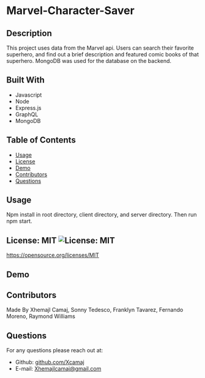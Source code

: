 # Marvel-Character-Saver

## Description
This project uses data from the Marvel api. Users can search their favorite superhero, and find out a brief description and featured comic books of that superhero. MongoDB was used for the database on the backend.

## Built With
* Javascript
* Node
* Express.js
* GraphQL
* MongoDB



## Table of Contents
* [Usage](#usage)
* [License](#License)
* [Demo](#demo)
* [Contributors](#contributors)
* [Questions](#questions)


## Usage 
Npm install in root directory, client directory, and server directory. Then run npm start.

## License: MIT ![License: MIT](https://img.shields.io/badge/License-MIT-yellow.svg)
https://opensource.org/licenses/MIT

## Demo


## Contributors
Made By Xhemajl Camaj, Sonny Tedesco, Franklyn Tavarez, Fernando Moreno, Raymond Williams

## Questions
For any questions please reach out at:
* Github: [github.com/Xcamaj](https://github.com/Xcamaj)
* E-mail: Xhemajlcamaj@gmail.com


